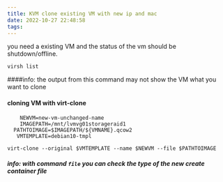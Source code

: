 ```yaml
---
title: KVM clone existing VM with new ip and mac
date: 2022-10-27 22:48:58
tags:
---
```


you need a existing VM and the status of the vm should be shutdown/offline.

```
virsh list
```
####info: the output from this command may not show the VM what you want to clone

#### cloning VM with virt-clone
```
	NEWVM=new-vm-unchanged-name
    IMAGEPATH=/mnt/lvmvg01storageraid1 
  PATHTOIMAGE=$IMAGEPATH/${VMNAME}.qcow2
   VMTEMPLATE=debian10-tmpl

virt-clone --original $VMTEMPLATE --name $NEWVM --file $PATHTOIMAGE
```
##### info: with command `file` you can check the  type of the new create container file 
